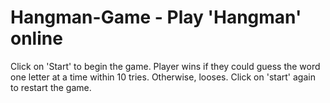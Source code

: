 # Hangman-Game - Play 'Hangman' online

Click on 'Start' to begin the game.
Player wins if they could guess the word one letter at a time within 10 tries.
Otherwise, looses.
Click on 'start' again to restart the game.
